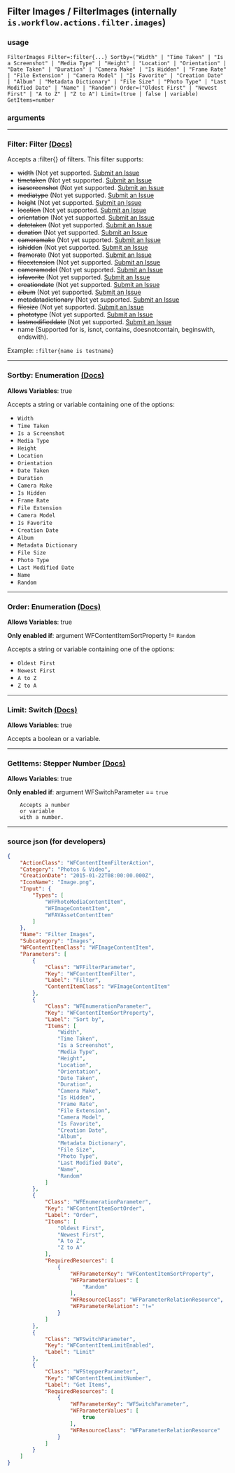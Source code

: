 
## Filter Images / FilterImages (internally `is.workflow.actions.filter.images`)



### usage
```
FilterImages Filter=:filter{...} Sortby=("Width" | "Time Taken" | "Is a Screenshot" | "Media Type" | "Height" | "Location" | "Orientation" | "Date Taken" | "Duration" | "Camera Make" | "Is Hidden" | "Frame Rate" | "File Extension" | "Camera Model" | "Is Favorite" | "Creation Date" | "Album" | "Metadata Dictionary" | "File Size" | "Photo Type" | "Last Modified Date" | "Name" | "Random") Order=("Oldest First" | "Newest First" | "A to Z" | "Z to A") Limit=(true | false | variable) GetItems=number
```

### arguments

---

### Filter: Filter [(Docs)](https://pfgithub.github.io/shortcutslang/gettingstarted#filter-field)


Accepts a :filter{} of filters. This filter supports:

- ~~width~~ (Not yet supported. [Submit an Issue](https://github.com/pfgithub/shortcutslang/issues/new?title=Add%20support%20for%20%3Afilter%7Bwidth%7D%20(in%20WFImageContentItem%29))
- ~~timetaken~~ (Not yet supported. [Submit an Issue](https://github.com/pfgithub/shortcutslang/issues/new?title=Add%20support%20for%20%3Afilter%7Btimetaken%7D%20(in%20WFImageContentItem%29))
- ~~isascreenshot~~ (Not yet supported. [Submit an Issue](https://github.com/pfgithub/shortcutslang/issues/new?title=Add%20support%20for%20%3Afilter%7Bisascreenshot%7D%20(in%20WFImageContentItem%29))
- ~~mediatype~~ (Not yet supported. [Submit an Issue](https://github.com/pfgithub/shortcutslang/issues/new?title=Add%20support%20for%20%3Afilter%7Bmediatype%7D%20(in%20WFImageContentItem%29))
- ~~height~~ (Not yet supported. [Submit an Issue](https://github.com/pfgithub/shortcutslang/issues/new?title=Add%20support%20for%20%3Afilter%7Bheight%7D%20(in%20WFImageContentItem%29))
- ~~location~~ (Not yet supported. [Submit an Issue](https://github.com/pfgithub/shortcutslang/issues/new?title=Add%20support%20for%20%3Afilter%7Blocation%7D%20(in%20WFImageContentItem%29))
- ~~orientation~~ (Not yet supported. [Submit an Issue](https://github.com/pfgithub/shortcutslang/issues/new?title=Add%20support%20for%20%3Afilter%7Borientation%7D%20(in%20WFImageContentItem%29))
- ~~datetaken~~ (Not yet supported. [Submit an Issue](https://github.com/pfgithub/shortcutslang/issues/new?title=Add%20support%20for%20%3Afilter%7Bdatetaken%7D%20(in%20WFImageContentItem%29))
- ~~duration~~ (Not yet supported. [Submit an Issue](https://github.com/pfgithub/shortcutslang/issues/new?title=Add%20support%20for%20%3Afilter%7Bduration%7D%20(in%20WFImageContentItem%29))
- ~~cameramake~~ (Not yet supported. [Submit an Issue](https://github.com/pfgithub/shortcutslang/issues/new?title=Add%20support%20for%20%3Afilter%7Bcameramake%7D%20(in%20WFImageContentItem%29))
- ~~ishidden~~ (Not yet supported. [Submit an Issue](https://github.com/pfgithub/shortcutslang/issues/new?title=Add%20support%20for%20%3Afilter%7Bishidden%7D%20(in%20WFImageContentItem%29))
- ~~framerate~~ (Not yet supported. [Submit an Issue](https://github.com/pfgithub/shortcutslang/issues/new?title=Add%20support%20for%20%3Afilter%7Bframerate%7D%20(in%20WFImageContentItem%29))
- ~~fileextension~~ (Not yet supported. [Submit an Issue](https://github.com/pfgithub/shortcutslang/issues/new?title=Add%20support%20for%20%3Afilter%7Bfileextension%7D%20(in%20WFImageContentItem%29))
- ~~cameramodel~~ (Not yet supported. [Submit an Issue](https://github.com/pfgithub/shortcutslang/issues/new?title=Add%20support%20for%20%3Afilter%7Bcameramodel%7D%20(in%20WFImageContentItem%29))
- ~~isfavorite~~ (Not yet supported. [Submit an Issue](https://github.com/pfgithub/shortcutslang/issues/new?title=Add%20support%20for%20%3Afilter%7Bisfavorite%7D%20(in%20WFImageContentItem%29))
- ~~creationdate~~ (Not yet supported. [Submit an Issue](https://github.com/pfgithub/shortcutslang/issues/new?title=Add%20support%20for%20%3Afilter%7Bcreationdate%7D%20(in%20WFImageContentItem%29))
- ~~album~~ (Not yet supported. [Submit an Issue](https://github.com/pfgithub/shortcutslang/issues/new?title=Add%20support%20for%20%3Afilter%7Balbum%7D%20(in%20WFImageContentItem%29))
- ~~metadatadictionary~~ (Not yet supported. [Submit an Issue](https://github.com/pfgithub/shortcutslang/issues/new?title=Add%20support%20for%20%3Afilter%7Bmetadatadictionary%7D%20(in%20WFImageContentItem%29))
- ~~filesize~~ (Not yet supported. [Submit an Issue](https://github.com/pfgithub/shortcutslang/issues/new?title=Add%20support%20for%20%3Afilter%7Bfilesize%7D%20(in%20WFImageContentItem%29))
- ~~phototype~~ (Not yet supported. [Submit an Issue](https://github.com/pfgithub/shortcutslang/issues/new?title=Add%20support%20for%20%3Afilter%7Bphototype%7D%20(in%20WFImageContentItem%29))
- ~~lastmodifieddate~~ (Not yet supported. [Submit an Issue](https://github.com/pfgithub/shortcutslang/issues/new?title=Add%20support%20for%20%3Afilter%7Blastmodifieddate%7D%20(in%20WFImageContentItem%29))
- name (Supported for is, isnot, contains, doesnotcontain, beginswith, endswith).
			
Example: `:filter{name is testname}`

---

### Sortby: Enumeration [(Docs)](https://pfgithub.github.io/shortcutslang/gettingstarted#enum-select-field)
**Allows Variables**: true



Accepts a string 
or variable
containing one of the options:

- `Width`
- `Time Taken`
- `Is a Screenshot`
- `Media Type`
- `Height`
- `Location`
- `Orientation`
- `Date Taken`
- `Duration`
- `Camera Make`
- `Is Hidden`
- `Frame Rate`
- `File Extension`
- `Camera Model`
- `Is Favorite`
- `Creation Date`
- `Album`
- `Metadata Dictionary`
- `File Size`
- `Photo Type`
- `Last Modified Date`
- `Name`
- `Random`

---

### Order: Enumeration [(Docs)](https://pfgithub.github.io/shortcutslang/gettingstarted#enum-select-field)
**Allows Variables**: true

**Only enabled if**: argument WFContentItemSortProperty != `Random`

Accepts a string 
or variable
containing one of the options:

- `Oldest First`
- `Newest First`
- `A to Z`
- `Z to A`

---

### Limit: Switch [(Docs)](https://pfgithub.github.io/shortcutslang/gettingstarted#switch-or-expanding-or-boolean-fields)
**Allows Variables**: true



Accepts a boolean
or a variable.

---

### GetItems: Stepper Number [(Docs)](https://pfgithub.github.io/shortcutslang/gettingstarted#stepper-number-fields)
**Allows Variables**: true

**Only enabled if**: argument WFSwitchParameter == `true`

		Accepts a number 
		or variable
		with a number.

---

### source json (for developers)

```json
{
	"ActionClass": "WFContentItemFilterAction",
	"Category": "Photos & Video",
	"CreationDate": "2015-01-22T08:00:00.000Z",
	"IconName": "Image.png",
	"Input": {
		"Types": [
			"WFPhotoMediaContentItem",
			"WFImageContentItem",
			"WFAVAssetContentItem"
		]
	},
	"Name": "Filter Images",
	"Subcategory": "Images",
	"WFContentItemClass": "WFImageContentItem",
	"Parameters": [
		{
			"Class": "WFFilterParameter",
			"Key": "WFContentItemFilter",
			"Label": "Filter",
			"ContentItemClass": "WFImageContentItem"
		},
		{
			"Class": "WFEnumerationParameter",
			"Key": "WFContentItemSortProperty",
			"Label": "Sort by",
			"Items": [
				"Width",
				"Time Taken",
				"Is a Screenshot",
				"Media Type",
				"Height",
				"Location",
				"Orientation",
				"Date Taken",
				"Duration",
				"Camera Make",
				"Is Hidden",
				"Frame Rate",
				"File Extension",
				"Camera Model",
				"Is Favorite",
				"Creation Date",
				"Album",
				"Metadata Dictionary",
				"File Size",
				"Photo Type",
				"Last Modified Date",
				"Name",
				"Random"
			]
		},
		{
			"Class": "WFEnumerationParameter",
			"Key": "WFContentItemSortOrder",
			"Label": "Order",
			"Items": [
				"Oldest First",
				"Newest First",
				"A to Z",
				"Z to A"
			],
			"RequiredResources": [
				{
					"WFParameterKey": "WFContentItemSortProperty",
					"WFParameterValues": [
						"Random"
					],
					"WFResourceClass": "WFParameterRelationResource",
					"WFParameterRelation": "!="
				}
			]
		},
		{
			"Class": "WFSwitchParameter",
			"Key": "WFContentItemLimitEnabled",
			"Label": "Limit"
		},
		{
			"Class": "WFStepperParameter",
			"Key": "WFContentItemLimitNumber",
			"Label": "Get Items",
			"RequiredResources": [
				{
					"WFParameterKey": "WFSwitchParameter",
					"WFParameterValues": [
						true
					],
					"WFResourceClass": "WFParameterRelationResource"
				}
			]
		}
	]
}
```
